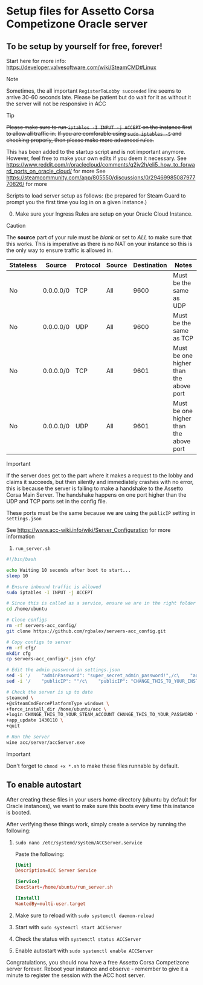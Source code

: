 # Setup files for Assetto Corsa Competizone Oracle server
## To be setup by yourself for free, forever!

Start here for more info: https://developer.valvesoftware.com/wiki/SteamCMD#Linux

> [!NOTE]  
> Sometimes, the all important `RegisterToLobby succeeded` line seems to arrive 30-60 seconds late. Please be patient but do wait for it as without it the server will not be responsive in ACC

> [!TIP]
> ~~Please make sure to run `iptables -I INPUT -j ACCEPT` on the instance first to allow all traffic in.~~
> ~~If you are comforable using `sudo iptables -S` and checking properly, then please make more advanced rules.~~
> 
> This has been added to the startup script and is not important anymore. However, feel free to make your own edits if you deem it necessary.
> See https://www.reddit.com/r/oraclecloud/comments/q2iv2h/eli5_how_to_forward_ports_on_oracle_cloud/ for more
> See https://steamcommunity.com/app/805550/discussions/0/2946998508797770826/ for more

Scripts to load server setup as follows:
(be prepared for Steam Guard to prompt you the first time you log in on a given instance.)

0. Make sure your Ingress Rules are setup on your Oracle Cloud Instance. 

> [!CAUTION]
> The **source** part of your rule must be *blank* or set to *ALL* to make sure that this works. 
> This is imperative as there is no NAT on your instance so this is the only way to ensure traffic is allowed in.

| Stateless | Source    | Protocol | Source | Destination | Notes                                  |
| --------- | --------- | -------- | ------ | ----------- | -------------------------------------- |
| No        | 0.0.0.0/0 | TCP      | All    | 9600        | Must be the same as UDP                |
| No        | 0.0.0.0/0 | UDP      | All    | 9600        | Must be the same as TCP                |
| No        | 0.0.0.0/0 | TCP      | All    | 9601        | Must be one higher than the above port |
| No        | 0.0.0.0/0 | UDP      | All    | 9601        | Must be one higher than the above port |

> [!IMPORTANT]
> If the server does get to the part where it makes a request to the lobby and claims it succeeds, but then silently and immediately crashes with no error, this is because the server is failing to make a handshake to the Assetto Corsa Main Server. The handshake happens on one port higher than the UDP and TCP ports set in the config file.
>
> These ports must be the same because we are using the `publicIP` setting in `settings.json`
>
> See https://www.acc-wiki.info/wiki/Server_Configuration for more information

1. `run_server.sh`

```bash
#!/bin/bash

echo Waiting 10 seconds after boot to start...
sleep 10

# Ensure inbound traffic is allowed
sudo iptables -I INPUT -j ACCEPT

# Since this is called as a service, ensure we are in the right folder
cd /home/ubuntu

# Clone configs
rm -rf servers-acc_config/
git clone https://github.com/rgbalex/servers-acc_config.git

# Copy configs to server
rm -rf cfg/
mkdir cfg
cp servers-acc_config/*.json cfg/

# Edit the admin password in settings.json
sed -i '/    "adminPassword": "super_secret_admin_password!",/c\    "adminPassword": "CHANGE_THIS_TO_YOUR_PASSWORD",' cfg/settings.json
sed -i '/    "publicIP": ""/c\    "publicIP": "CHANGE_THIS_TO_YOUR_INSTANCE_PUBLIC_IPV4_ADDRESS"' cfg/configuration.json

# Check the server is up to date
steamcmd \
+@sSteamCmdForcePlatformType windows \
+force_install_dir /home/ubuntu/acc \
+login CHANGE_THIS_TO_YOUR_STEAM_ACCOUNT CHANGE_THIS_TO_YOUR_PASSWORD \
+app_update 1430110 \
+quit

# Run the server
wine acc/server/accServer.exe
```

> [!IMPORTANT]
> Don't forget to `chmod +x *.sh` to make these files runnable by default.

## To enable autostart

After creating these files in your users home directory (ubuntu by default for Oracle instances), we want to make sure this boots every time this instance is booted. 

After verifying these things work, simply create a service by running the following:

1.  `sudo nano /etc/systemd/system/ACCServer.service`

    Paste the following:

    ```conf
    [Unit]
    Description=ACC Server Service

    [Service]
    ExecStart=/home/ubuntu/run_server.sh

    [Install]
    WantedBy=multi-user.target
    ```

2. Make sure to reload with `sudo systemctl daemon-reload`

3. Start with `sudo systemctl start ACCServer`

4. Check the status with `systemctl status ACCServer`

5. Enable autostart with `sudo systemctl enable ACCServer`


Congratulations, you should now have a free Assetto Corsa Competizone server forever.
Reboot your instance and observe - remember to give it a minute to register the session with the ACC host server. 
